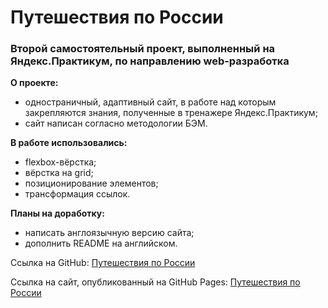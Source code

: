 # Путешествия по России
### Второй самостоятельный проект, выполненный на Яндекс.Практикум, по направлению web-разработка

**О проекте:**
* одностраничный, адаптивный сайт, в работе над которым закрепляются знания, полученные в тренажере Яндекс.Практикум;
* сайт написан согласно методологии БЭМ.

**В работе использовались:**
* flexbox-вёрстка;
* вёрстка на grid;
* позиционирование элементов;
* трансформация ссылок.

**Планы на доработку:**
* написать англоязычную версию сайта;
* дополнить README на английском.

Ссылка на GitHub: [Путешествия по России](https://github.com/MariaSeraya/russian-travel.git)

Ссылка на сайт, опубликованный на GitHub Pages: [Путешествия по России](https://mariaseraya.github.io/russian-travel/)